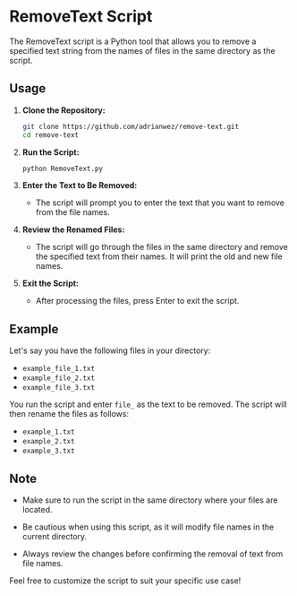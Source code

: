 # RemoveText Script

The RemoveText script is a Python tool that allows you to remove a specified text string from the names of files in the same directory as the script.

## Usage

1. **Clone the Repository:**
    ```bash
    git clone https://github.com/adrianwez/remove-text.git
    cd remove-text
    ```

2. **Run the Script:**
    ```bash
    python RemoveText.py
    ```

3. **Enter the Text to Be Removed:**
    - The script will prompt you to enter the text that you want to remove from the file names.

4. **Review the Renamed Files:**
    - The script will go through the files in the same directory and remove the specified text from their names. It will print the old and new file names.

5. **Exit the Script:**
    - After processing the files, press Enter to exit the script.

## Example

Let's say you have the following files in your directory:

- `example_file_1.txt`
- `example_file_2.txt`
- `example_file_3.txt`

You run the script and enter `file_` as the text to be removed. The script will then rename the files as follows:

- `example_1.txt`
- `example_2.txt`
- `example_3.txt`

## Note

- Make sure to run the script in the same directory where your files are located.

- Be cautious when using this script, as it will modify file names in the current directory.

- Always review the changes before confirming the removal of text from file names.

Feel free to customize the script to suit your specific use case!

